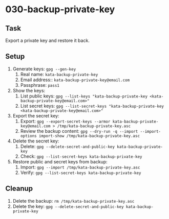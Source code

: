 # 030-backup-private-key

## Task
Export a private key and restore it back.

## Setup
1. Generate keys: `gpg --gen-key`
	1. Real name: `kata-backup-private-key`
	2. Email address:: `kata-backup-private-key@email.com`
	3. Passphrase: `pass1`
2. Show the keys: 
	1. List public keys: `gpg --list-keys "kata-backup-private-key <kata-backup-private-key@email.com>"`
	2. List secret keys: `gpg --list-secret-keys "kata-backup-private-key <kata-backup-private-key@email.com>"`
3. Export the secret key:
	1. Export: `gpg --export-secret-keys --armor kata-backup-private-key@email.com > /tmp/kata-backup-private-key.asc`
	2. Review the backup content: `gpg --dry-run -q --import --import-options import-show /tmp/kata-backup-private-key.asc`
4. Delete the secret key: 
	1. Delete: `gpg --delete-secret-and-public-key kata-backup-private-key`
	2. Check: `gpg --list-secret-keys kata-backup-private-key`
5. Restore public and secret keys from backup:
	1. Import: `gpg --import /tmp/kata-backup-private-key.asc`
	2. Verify: `gpg --list-secret-keys kata-backup-private-key`

## Cleanup
1. Delete the backup: `rm /tmp/kata-backup-private-key.asc`
2. Delete the key: `gpg --delete-secret-and-public-key kata-backup-private-key`
